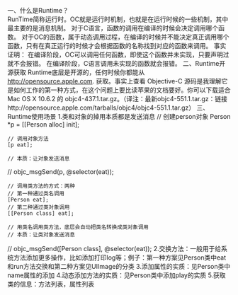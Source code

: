 一、什么是Runtime？
<br >
RunTime简称运行时。OC就是运行时机制，也就是在运行时候的一些机制，其中最主要的是消息机制。
对于C语言，函数的调用在编译的时候会决定调用哪个函数。
对于OC的函数，属于动态调用过程，在编译的时候并不能决定真正调用哪个函数，只有在真正运行的时候才会根据函数的名称找到对应的函数来调用。
事实证明：
在编译阶段，OC可以调用任何函数，即使这个函数并未实现，只要声明过就不会报错。
在编译阶段，C语言调用未实现的函数就会报错。
二、Runtime开源获取
Runtime底层是开源的，任何时候你都能从 http://opensource.apple.com. 获取。事实上查看 Objective-C 源码是我理解它是如何工作的第一种方式，在这个问题上要比读苹果的文档要好。你可以下载适合 Mac OS X 10.6.2 的 objc4-437.1.tar.gz。（译注：最新objc4-551.1.tar.gz：链接http://opensource.apple.com/tarballs/objc4/objc4-551.1.tar.gz）
三、Runtime使用场景
1.类和对象的掉用本质都是发送消息
// 创建person对象
    Person *p = [[Person alloc] init];
    
    // 调用对象方法
    [p eat];
    
    // 本质：让对象发送消息
//    objc_msgSend(p, @selector(eat));
    
    // 调用类方法的方式：两种
    // 第一种通过类名调用
    [Person eat];
    // 第二种通过类对象调用
    [[Person class] eat];
    
    // 用类名调用类方法，底层会自动把类名转换成类对象调用
    // 本质：让类对象发送消息
//    objc_msgSend([Person class], @selector(eat));
2.交换方法：一般用于给系统方法添加更多操作，比如添加打印log等；例子：第一种方案见Person类中eat和run方法交换和第二种方案见UIImage的分类
3.添加属性的实质：见Person类中name属性的添加
4.动态添加方法的实质：见Person类中添加play的实质
5.获取类的信息：方法列表，属性列表
